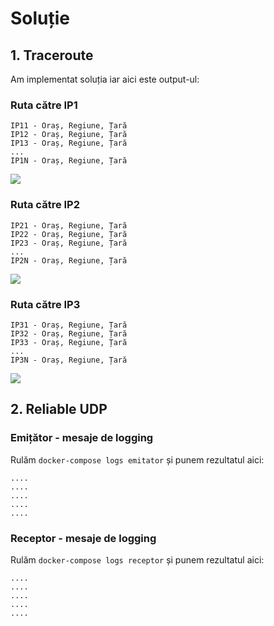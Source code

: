 # Soluție

## 1. Traceroute

Am implementat soluția iar aici este output-ul:

### Ruta către IP1
```
IP11 - Oraș, Regiune, Țară
IP12 - Oraș, Regiune, Țară
IP13 - Oraș, Regiune, Țară
...
IP1N - Oraș, Regiune, Țară
```
![](link-to-image)

### Ruta către IP2
```
IP21 - Oraș, Regiune, Țară
IP22 - Oraș, Regiune, Țară
IP23 - Oraș, Regiune, Țară
...
IP2N - Oraș, Regiune, Țară
```
![](link-to-image)

### Ruta către IP3
```
IP31 - Oraș, Regiune, Țară
IP32 - Oraș, Regiune, Țară
IP33 - Oraș, Regiune, Țară
...
IP3N - Oraș, Regiune, Țară
```
![](link-to-image)

## 2. Reliable UDP

### Emițător - mesaje de logging
Rulăm `docker-compose logs emitator` și punem rezultatul aici:
```
....
....
....
....
....
```


### Receptor - mesaje de logging
Rulăm `docker-compose logs receptor` și punem rezultatul aici:
```
....
....
....
....
....
```
